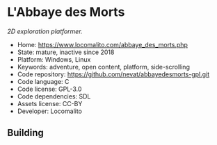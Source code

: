 # L'Abbaye des Morts

_2D exploration platformer._

- Home: https://www.locomalito.com/abbaye_des_morts.php
- State: mature, inactive since 2018
- Platform: Windows, Linux
- Keywords: adventure, open content, platform, side-scrolling
- Code repository: https://github.com/nevat/abbayedesmorts-gpl.git
- Code language: C
- Code license: GPL-3.0
- Code dependencies: SDL
- Assets license: CC-BY
- Developer: Locomalito

## Building
